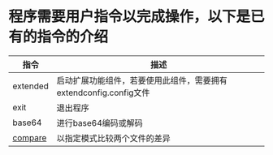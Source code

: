 ﻿# 程序需要用户指令以完成操作，以下是已有的指令的介绍  
| 指令 | 描述 |
| --- | --- |
| extended | 启动扩展功能组件，若要使用此组件，需要拥有extendconfig.config文件 |
| exit | 退出程序 |
| base64 | 进行base64编码或解码 |
| [compare](function_compare.md) | 以指定模式比较两个文件的差异 |
